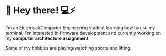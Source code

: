 # 👋 Hey there! 💻⚡

I'm an Electrical/Computer Engineering student learning how to use my terminal. I'm  interested in firmware development and currently working on my **computer architecture assignment**.

Some of my hobbies are playing/watching sports and lifting.
